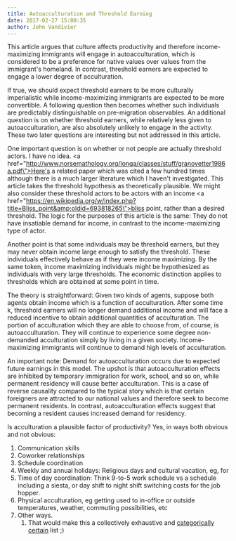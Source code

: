```yaml
---
title: Autoacculturation and Threshold Earning
date: 2017-02-27 15:00:35
author: John Vandivier
---
```




This article argues that culture affects productivity and therefore income-maximizing immigrants will engage in autoacculturation, which is considered to be a preference for native values over values from the immigrant's homeland. In contrast, threshold earners are expected to engage a lower degree of acculturation.

If true, we should expect threshold earners to be more culturally imperialistic while income-maximizing immigrants are expected to be more convertible. A following question then becomes whether such individuals are predictably distinguishable on pre-migration observables. An additional question is on whether threshold earners, while relatively less given to autoacculturation, are also absolutely unlikely to engage in the activity. These two later questions are interesting but not addressed in this article.

One important question is on whether or not people are actually threshold actors. I have no idea. <a href=\"http://www.norsemathology.org/longa/classes/stuff/granovetter1986a.pdf\">Here's a related paper</a> which was cited a few hundred times although there is a much larger literature which I haven't investigated. This article takes the threshold hypothesis as theoretically plausible. We might also consider these threshold actors to be actors with an income <a href=\"https://en.wikipedia.org/w/index.php?title=Bliss_point&amp;oldid=693818265\">bliss point</a>, rather than a desired threshold. The logic for the purposes of this article is the same: They do not have insatiable demand for income, in contrast to the income-maximizing type of actor.

Another point is that some individuals may be threshold earners, but they may never obtain income large enough to satisfy the threshold. These individuals effectively behave as if they were income maximizing. By the same token, income maximizing individuals might be hypothesized as individuals with very large thresholds. The economic distinction applies to thresholds which are obtained at some point in time.

The theory is straightforward: Given two kinds of agents, suppose both agents obtain income which is a function of acculturation. After some time k, threshold earners will no longer demand additional income and will face a reduced incentive to obtain additional quantities of acculturation. The portion of acculturation which they are able to choose from, of course, is autoacculturation. They will continue to experience some degree non-demanded acculturation simply by living in a given society. Income-maximizing immigrants will continue to demand high levels of acculturation.

An important note: Demand for autoacculturation occurs due to expected future earnings in this model. The upshot is that autoacculturation effects are inhibited by temporary immigration for work, school, and so on, while permanent residency will cause better acculturation. This is a case of reverse causality compared to the typical story which is that certain foreigners are attracted to our national values and therefore seek to become permanent residents. In contrast, autoacculturation effects suggest that becoming a resident causes increased demand for residency.

Is acculturation a plausible factor of productivity? Yes, in ways both obvious and not obvious:
<ol>
 	<li>Communication skills</li>
 	<li>Coworker relationships</li>
 	<li>Schedule coordination</li>
 	<li>Weekly and annual holidays: Religious days and cultural vacation, eg, for</li>
 	<li>Time of day coordination: Think 9-to-5 work schedule vs a schedule including a siesta, or day shift to night shift switching costs for the job hopper.</li>
 	<li>Physical acculturation, eg getting used to in-office or outside temperatures, weather, commuting possibilities, etc</li>
 	<li>Other ways.
<ol>
 	<li>That would make this a collectively exhaustive and <a href=\"http://www.afterecon.com/economics-and-finance/categorical-certainty-contra-radical-uncertainty/\">categorically certain</a> list ;)</li>
</ol>
</li>
</ol>